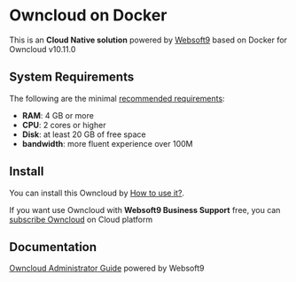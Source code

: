 # Owncloud on Docker  

This is an **Cloud Native solution** powered by [Websoft9](https://www.websoft9.com) based on Docker for Owncloud v10.11.0

## System Requirements

The following are the minimal [recommended requirements](https://doc.owncloud.com/server/10.8/admin_manual/installation/docker/):

* **RAM**: 4 GB or more
* **CPU**: 2 cores or higher
* **Disk**: at least 20 GB of free space
* **bandwidth**: more fluent experience over 100M  

## Install

You can install this Owncloud by [How to use it?](https://github.com/Websoft9/docker-library#how-to-use-it).   

If you want use Owncloud with **Websoft9 Business Support** free, you can [subscribe Owncloud](https://www.websoft9.com/apps) on Cloud platform

## Documentation

[Owncloud Administrator Guide](https://support.websoft9.com/docs/owncloud) powered by Websoft9
